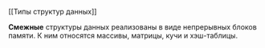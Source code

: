 [[Типы структур данных]]

**Смежные** структуры данных реализованы в виде непрерывных блоков памяти. К ним относятся массивы, матрицы, кучи и хэш-таблицы.
